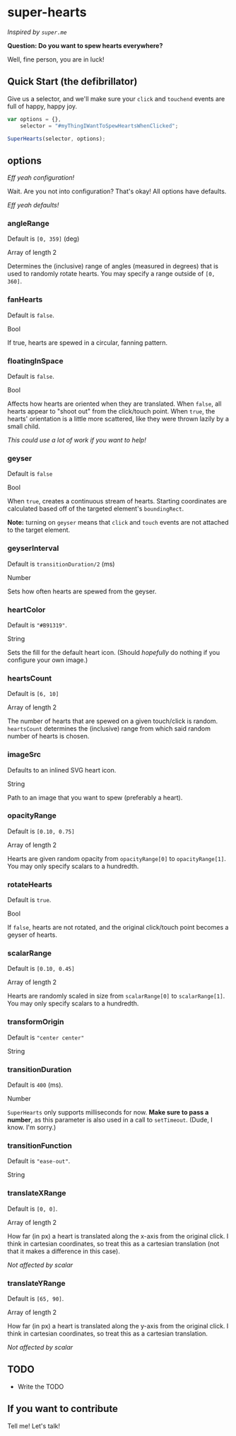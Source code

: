# super-hearts
_Inspired by `super.me`_

**Question: Do you want to spew hearts everywhere?**

Well, fine person, you are in luck! 

## Quick Start (the defibrillator)
Give us a selector, and we'll make sure your `click` and `touchend` events are full of happy, happy joy.

```javascript
var options = {},
    selector = "#myThingIWantToSpewHeartsWhenClicked";

SuperHearts(selector, options);
```

## options
_Eff yeah configuration!_

Wait. Are you not into configuration? That's okay! All options have defaults.

_Eff yeah defaults!_


### angleRange
Default is `[0, 359]` (deg)

Array of length 2

Determines the (inclusive) range of angles (measured in degrees) that is used to randomly rotate hearts. You may specify a range outside of `[0, 360]`.


### fanHearts
Default is `false`.

Bool

If true, hearts are spewed in a circular, fanning pattern.


### floatingInSpace
Default is `false`.

Bool

Affects how hearts are oriented when they are translated. 
When `false`, all hearts appear to "shoot out" from the click/touch point. 
When `true`, the hearts' orientation is a little more scattered, like they were thrown lazily by a small child.

_This could use a lot of work if you want to help!_


### geyser
Default is `false`

Bool

When `true`, creates a continuous stream of hearts. Starting coordinates are calculated based off of the targeted element's `boundingRect`. 

**Note:** turning on `geyser` means that `click` and `touch` events are not attached to the target element.


### geyserInterval
Default is `transitionDuration/2` (ms)

Number

Sets how often hearts are spewed from the geyser.

### heartColor
Default is `"#B91319"`.

String

Sets the fill for the default heart icon. (Should _hopefully_ do nothing if you configure your own image.)


### heartsCount
Default is `[6, 10]`

Array of length 2

The number of hearts that are spewed on a given touch/click is random.
`heartsCount` determines the (inclusive) range from which said random number of hearts is chosen.


### imageSrc
Defaults to an inlined SVG heart icon.

String

Path to an image that you want to spew (preferably a heart). 


### opacityRange
Default is `[0.10, 0.75]`

Array of length 2

Hearts are given random opacity from `opacityRange[0]` to `opacityRange[1]`. You may only specify scalars to a hundredth.


### rotateHearts
Default is `true`.

Bool

If `false`, hearts are not rotated, and the original click/touch point becomes a geyser of hearts.


### scalarRange
Default is `[0.10, 0.45]`

Array of length 2

Hearts are randomly scaled in size from `scalarRange[0]` to `scalarRange[1]`. You may only specify scalars to a hundredth.


### transformOrigin
Default is `"center center"`

String


### transitionDuration
Default is `400` (ms).

Number

`SuperHearts` only supports milliseconds for now. **Make sure to pass a number**, as this parameter is also used in a call to `setTimeout`. (Dude, I know. I'm sorry.)


### transitionFunction
Default is `"ease-out"`.

String


### translateXRange
Default is `[0, 0]`.

Array of length 2

How far (in px) a heart is translated along the x-axis from the original click. I think in cartesian coordinates, so treat this as a cartesian translation (not that it makes a difference in this case).

_Not affected by scalar_


### translateYRange
Default is `[65, 90]`.

Array of length 2

How far (in px) a heart is translated along the y-axis from the original click. I think in cartesian coordinates, so treat this as a cartesian translation.

_Not affected by scalar_


## TODO
* Write the TODO


## If you want to contribute
Tell me! Let's talk!